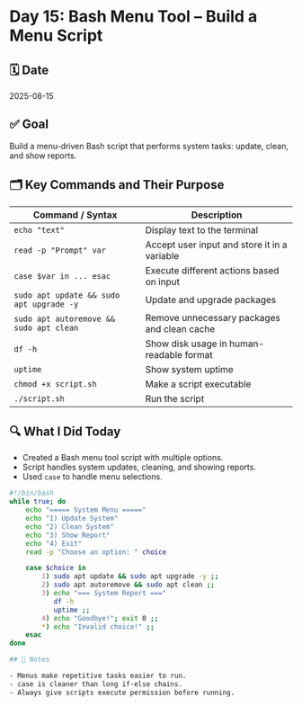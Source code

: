 # Day 15: Bash Menu Tool – Build a Menu Script

## 🗓️ Date  
2025-08-15  

## ✅ Goal  
Build a menu-driven Bash script that performs system tasks: update, clean, and show reports.

## 🗂️ Key Commands and Their Purpose  
| Command / Syntax                         | Description |
|------------------------------------------|-------------|
| `echo "text"`                            | Display text to the terminal |
| `read -p "Prompt" var`                   | Accept user input and store it in a variable |
| `case $var in ... esac`                  | Execute different actions based on input |
| `sudo apt update && sudo apt upgrade -y` | Update and upgrade packages |
| `sudo apt autoremove && sudo apt clean`  | Remove unnecessary packages and clean cache |
| `df -h`                                  | Show disk usage in human-readable format |
| `uptime`                                 | Show system uptime |
| `chmod +x script.sh`                     | Make a script executable |
| `./script.sh`                            | Run the script |

## 🔍 What I Did Today  
- Created a Bash menu tool script with multiple options.  
- Script handles system updates, cleaning, and showing reports.  
- Used `case` to handle menu selections.  

```bash
#!/bin/bash
while true; do
    echo "===== System Menu ====="
    echo "1) Update System"
    echo "2) Clean System"
    echo "3) Show Report"
    echo "4) Exit"
    read -p "Choose an option: " choice

    case $choice in
        1) sudo apt update && sudo apt upgrade -y ;;
        2) sudo apt autoremove && sudo apt clean ;;
        3) echo "=== System Report ==="
           df -h
           uptime ;;
        4) echo "Goodbye!"; exit 0 ;;
        *) echo "Invalid choice!" ;;
    esac
done

## 🧠 Notes

- Menus make repetitive tasks easier to run.
- case is cleaner than long if-else chains.
- Always give scripts execute permission before running.

